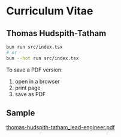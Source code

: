 # Curriculum Vitae

## Thomas Hudspith-Tatham

```bash
bun run src/index.tsx
# or
bun --hot run src/index.tsx
```

To save a PDF version:

1. open in a browser
2. print page
3. save as PDF

## Sample

[thomas-hudspith-tatham_lead-engineer.pdf](./thomas-hudspith-tatham_lead-engineer.pdf)
